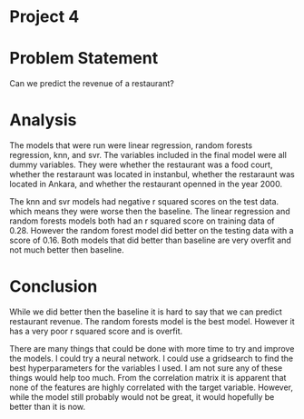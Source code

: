# Project 4 

# Problem Statement 

Can we predict the revenue of a restaurant? 

# Analysis 

The models that were run were linear regression, random forests regression, knn, and svr. The variables included in the final model were all dummy variables. They were whether the restaurant was a food court, whether the restaraunt was located in instanbul, whether the restaraunt was located in Ankara, and whether the restaurant openned in the year 2000. 

The knn and svr models had negative r squared scores on the test data. which means they were worse then the baseline. The linear regression and random forests models both had an r squared score on training data of 0.28. However the random forest model did better on the testing data with a score of 0.16. Both models that did better than baseline are very overfit and not much better then baseline.

# Conclusion 

While we did better then the baseline it is hard to say that we can predict restaurant revenue. The random forests model is the best model. However it has a very poor r squared score and is overfit.

There are many things that could be done with more time to try and improve the models. I could try a neural network. I could use a gridsearch to find the best hyperparameters for the variables I used. I am not sure any of these things would help too much. From the correlation matrix it is apparent that none of the features are highly correlated with the target variable. However, while the model still probably would not be great, it would hopefully be better than it is now.